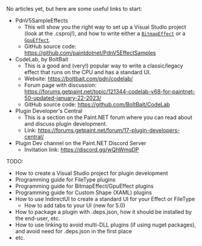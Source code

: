 No articles yet, but here are some useful links to start:
- PdnV5SampleEffects
  - This will show you the right way to set up a Visual Studio project (look at the .csproj!), and how to write either a [`BitmapEffect`](xref:PaintDotNet.Effects.BitmapEffect) or a [`GpuEffect`](xref:PaintDotNet.Effects.Gpu.GpuEffect).
  - GitHub source code: https://github.com/paintdotnet/PdnV5EffectSamples
- CodeLab, by BoltBait
  - This is a good and (very!) popular way to write a classic/legacy effect that runs on the CPU and has a standard UI.
  - Website: https://boltbait.com/pdn/codelab/
  - Forum page with discussion: https://forums.getpaint.net/topic/121344-codelab-v68-for-paintnet-50-updated-january-22-2023/
  - GitHub source code: https://github.com/BoltBait/CodeLab
- Plugin Developer's Central
  - This is a section on the Paint.NET forum where you can read about and discuss plugin development.
  - Link: https://forums.getpaint.net/forum/17-plugin-developers-central/
- Plugin Dev channel on the Paint.NET Discord Server
  - Invitation link: https://discord.gg/wQhWmqDP

TODO:
- How to create a Visual Studio project for plugin development
- Programming guide for FileType plugins
- Programming guide for BitmapEffect/GpuEffect plugins
- Programming guide for Custom Shape (XAML) plugins
- How to use IndirectUI to create a standard UI for your Effect or FileType
  - How to add tabs to your UI (new for 5.0)
- How to package a plugin with .deps.json, how it should be installed by the end-user, etc.
- How to use linking to avoid multi-DLL plugins (if using nuget packages), and avoid need for .deps.json in the first place
- etc.

